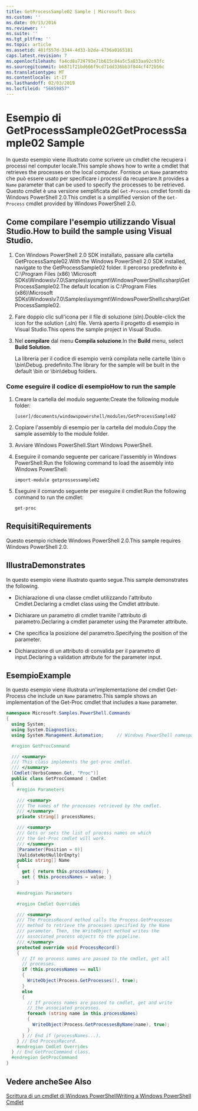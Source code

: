 ```yaml
---
title: GetProcessSample02 Sample | Microsoft Docs
ms.custom: ''
ms.date: 09/13/2016
ms.reviewer: ''
ms.suite: ''
ms.tgt_pltfrm: ''
ms.topic: article
ms.assetid: 481f557d-3344-4d33-b2da-4736a0165181
caps.latest.revision: 7
ms.openlocfilehash: fa4cd8a724793e71b615c84a5c5a833aa92c93fc
ms.sourcegitcommit: b6871f21bd666f9cd71dd336bb3f844cf472b56c
ms.translationtype: MT
ms.contentlocale: it-IT
ms.lasthandoff: 02/03/2019
ms.locfileid: "56859857"
---
```

# <a name="getprocesssample02-sample"></a><span data-ttu-id="186c9-102">Esempio di GetProcessSample02</span><span class="sxs-lookup"><span data-stu-id="186c9-102">GetProcessSample02 Sample</span></span>

<span data-ttu-id="186c9-103">In questo esempio viene illustrato come scrivere un cmdlet che recupera i processi nel computer locale.</span><span class="sxs-lookup"><span data-stu-id="186c9-103">This sample shows how to write a cmdlet that retrieves the processes on the local computer.</span></span> <span data-ttu-id="186c9-104">Fornisce un `Name` parametro che può essere usato per specificare i processi da recuperare.</span><span class="sxs-lookup"><span data-stu-id="186c9-104">It provides a `Name` parameter that can be used to specify the processes to be retrieved.</span></span> <span data-ttu-id="186c9-105">Questo cmdlet è una versione semplificata del `Get-Process` cmdlet forniti da Windows PowerShell 2.0.</span><span class="sxs-lookup"><span data-stu-id="186c9-105">This cmdlet is a simplified version of the `Get-Process` cmdlet provided by Windows PowerShell 2.0.</span></span>

## <a name="how-to-build-the-sample-using-visual-studio"></a><span data-ttu-id="186c9-106">Come compilare l'esempio utilizzando Visual Studio.</span><span class="sxs-lookup"><span data-stu-id="186c9-106">How to build the sample using Visual Studio.</span></span>

1. <span data-ttu-id="186c9-107">Con Windows PowerShell 2.0 SDK installato, passare alla cartella GetProcessSample02.</span><span class="sxs-lookup"><span data-stu-id="186c9-107">With the Windows PowerShell 2.0 SDK installed, navigate to the GetProcessSample02 folder.</span></span> <span data-ttu-id="186c9-108">Il percorso predefinito è C:\Program Files (x86) \Microsoft SDKs\Windows\v7.0\Samples\sysmgmt\WindowsPowerShell\csharp\GetProcessSample02.</span><span class="sxs-lookup"><span data-stu-id="186c9-108">The default location is C:\Program Files (x86)\Microsoft SDKs\Windows\v7.0\Samples\sysmgmt\WindowsPowerShell\csharp\GetProcessSample02.</span></span>

2. <span data-ttu-id="186c9-109">Fare doppio clic sull'icona per il file di soluzione (sln).</span><span class="sxs-lookup"><span data-stu-id="186c9-109">Double-click the icon for the solution (.sln) file.</span></span> <span data-ttu-id="186c9-110">Verrà aperto il progetto di esempio in Visual Studio.</span><span class="sxs-lookup"><span data-stu-id="186c9-110">This opens the sample project in Visual Studio.</span></span>

3. <span data-ttu-id="186c9-111">Nel **compilare** dal menu **Compila soluzione**.</span><span class="sxs-lookup"><span data-stu-id="186c9-111">In the **Build** menu, select **Build Solution**.</span></span>

    <span data-ttu-id="186c9-112">La libreria per il codice di esempio verrà compilata nelle cartelle \bin o \bin\Debug. predefinito.</span><span class="sxs-lookup"><span data-stu-id="186c9-112">The library for the sample will be built in the default \bin or \bin\debug folders.</span></span>

### <a name="how-to-run-the-sample"></a><span data-ttu-id="186c9-113">Come eseguire il codice di esempio</span><span class="sxs-lookup"><span data-stu-id="186c9-113">How to run the sample</span></span>

1. <span data-ttu-id="186c9-114">Creare la cartella del modulo seguente:</span><span class="sxs-lookup"><span data-stu-id="186c9-114">Create the following module folder:</span></span>

    `[user]/documents/windowspowershell/modules/GetProcessSample02`

2. <span data-ttu-id="186c9-115">Copiare l'assembly di esempio per la cartella del modulo.</span><span class="sxs-lookup"><span data-stu-id="186c9-115">Copy the sample assembly to the module folder.</span></span>

3. <span data-ttu-id="186c9-116">Avviare Windows PowerShell.</span><span class="sxs-lookup"><span data-stu-id="186c9-116">Start Windows PowerShell.</span></span>

4. <span data-ttu-id="186c9-117">Eseguire il comando seguente per caricare l'assembly in Windows PowerShell:</span><span class="sxs-lookup"><span data-stu-id="186c9-117">Run the following command to load the assembly into Windows PowerShell:</span></span>

    `import-module getprossessample02`

5. <span data-ttu-id="186c9-118">Eseguire il comando seguente per eseguire il cmdlet:</span><span class="sxs-lookup"><span data-stu-id="186c9-118">Run the following command to run the cmdlet:</span></span>

    `get-proc`

## <a name="requirements"></a><span data-ttu-id="186c9-119">Requisiti</span><span class="sxs-lookup"><span data-stu-id="186c9-119">Requirements</span></span>

<span data-ttu-id="186c9-120">Questo esempio richiede Windows PowerShell 2.0.</span><span class="sxs-lookup"><span data-stu-id="186c9-120">This sample requires Windows PowerShell 2.0.</span></span>

## <a name="demonstrates"></a><span data-ttu-id="186c9-121">Illustra</span><span class="sxs-lookup"><span data-stu-id="186c9-121">Demonstrates</span></span>

<span data-ttu-id="186c9-122">In questo esempio viene illustrato quanto segue.</span><span class="sxs-lookup"><span data-stu-id="186c9-122">This sample demonstrates the following.</span></span>

- <span data-ttu-id="186c9-123">Dichiarazione di una classe cmdlet utilizzando l'attributo Cmdlet.</span><span class="sxs-lookup"><span data-stu-id="186c9-123">Declaring a cmdlet class using the Cmdlet attribute.</span></span>

- <span data-ttu-id="186c9-124">Dichiarare un parametro di cmdlet tramite l'attributo di parametro.</span><span class="sxs-lookup"><span data-stu-id="186c9-124">Declaring a cmdlet parameter using the Parameter attribute.</span></span>

- <span data-ttu-id="186c9-125">Che specifica la posizione del parametro.</span><span class="sxs-lookup"><span data-stu-id="186c9-125">Specifying the position of the parameter.</span></span>

- <span data-ttu-id="186c9-126">Dichiarazione di un attributo di convalida per il parametro di input.</span><span class="sxs-lookup"><span data-stu-id="186c9-126">Declaring a validation attribute for the parameter input.</span></span>

## <a name="example"></a><span data-ttu-id="186c9-127">Esempio</span><span class="sxs-lookup"><span data-stu-id="186c9-127">Example</span></span>

<span data-ttu-id="186c9-128">In questo esempio viene illustrata un'implementazione del cmdlet Get-Process che include un `Name` parametro.</span><span class="sxs-lookup"><span data-stu-id="186c9-128">This sample shows an implementation of the Get-Proc cmdlet that includes a `Name` parameter.</span></span>

```csharp
namespace Microsoft.Samples.PowerShell.Commands
{
  using System;
  using System.Diagnostics;
  using System.Management.Automation;     // Windows PowerShell namespace

  #region GetProcCommand

  /// <summary>
  /// This class implements the get-proc cmdlet.
  /// </summary>
  [Cmdlet(VerbsCommon.Get, "Proc")]
  public class GetProcCommand : Cmdlet
  {
    #region Parameters

    /// <summary>
    /// The names of the processes retrieved by the cmdlet.
    /// </summary>
    private string[] processNames;

    /// <summary>
    /// Gets or sets the list of process names on which
    /// the Get-Proc cmdlet will work.
    /// </summary>
    [Parameter(Position = 0)]
    [ValidateNotNullOrEmpty]
    public string[] Name
    {
      get { return this.processNames; }
      set { this.processNames = value; }
    }

    #endregion Parameters

    #region Cmdlet Overrides

    /// <summary>
    /// The ProcessRecord method calls the Process.GetProcesses
    /// method to retrieve the processes specified by the Name
    /// parameter. Then, the WriteObject method writes the
    /// associated process objects to the pipeline.
    /// </summary>
    protected override void ProcessRecord()
    {
      // If no process names are passed to the cmdlet, get all
      // processes.
      if (this.processNames == null)
      {
        WriteObject(Process.GetProcesses(), true);
      }
      else
      {
        // If process names are passed to cmdlet, get and write
        // the associated processes.
        foreach (string name in this.processNames)
        {
          WriteObject(Process.GetProcessesByName(name), true);
        }
      } // End if (processNames...).
    } // End ProcessRecord.
    #endregion Cmdlet Overrides
  } // End GetProcCommand class.
  #endregion GetProcCommand
}
```

## <a name="see-also"></a><span data-ttu-id="186c9-129">Vedere anche</span><span class="sxs-lookup"><span data-stu-id="186c9-129">See Also</span></span>

[<span data-ttu-id="186c9-130">Scrittura di un cmdlet di Windows PowerShell</span><span class="sxs-lookup"><span data-stu-id="186c9-130">Writing a Windows PowerShell Cmdlet</span></span>](./writing-a-windows-powershell-cmdlet.md)
